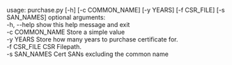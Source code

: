 usage: purchase.py [-h] [-c COMMON_NAME] [-y YEARS] [-f CSR_FILE]
                   [-s SAN_NAMES]
optional arguments:  
 -h, --help      show this help message and exit  
 -c COMMON_NAME  Store a simple value  
 -y YEARS        Store how many years to purchase certificate for.  
 -f CSR_FILE     CSR Filepath.  
 -s SAN_NAMES    Cert SANs excluding the common name  

